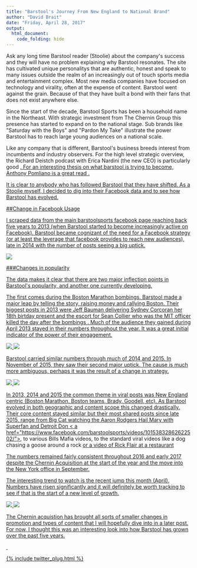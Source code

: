 ```yaml
---
title: "Barstool's Journey From New England to National Brand"
author: "David Brait"
date: "Friday, April 28, 2017"
output: 
  html_document:
    code_folding: hide
---
```


Ask any long time Barstool reader (Stoolie) about the company's success and they will have no problem explaining why Barstool resonates.  The site has cultivated unique personalitys that are authentic, honest and speak to many issues outside the realm of an increasingly out of touch sports media and entertainment complex.  Most new media companies have focused on technology and virality, often at the expense of content. Barstool went against the grain.  Because of that they have built a bond with their fans that does not exist anywhere else.

Since the start of the decade, Barstool Sports has been a household name in the Northeast.  With strategic investment from The Chernin Group this presence has started to expand on to the national stage. Sub brands like "Saturday with the Boys" and "Pardon My Take" illustrate the power Barstool has to reach large young audiences on a national scale.

Like any company that is different, Barstool's business breeds interest from incumbents and industry observers. For the high level strategic overview, the Richard Deistch podcast with Erica Nardini (the new CEO) is particularly good <a href="https://www.facebook.com/RichardDeitsch/posts/1328831270511252">.  For an interesting thesis on what barstool is trying to become, Anthony Pomliano is a great read <a href="https://medium.com/@apompliano/dave-portnoy-and-barstool-sports-secret-billion-dollar-plan-bb002ba429a7">.  

It is clear to anybody who has followed Barstool that they have shifted.  As a Stoolie myself, I decided to dig into their Facebook data and to see how Barstool has evolved.

##Change in Facebook Usage

I scraped data from the main barstoolsports facebook page reaching back five years to 2013 (when Barstool started to become increasingly active on Facebook).  Barstool became cognizant of the need for a Facebook strategy (or at least the leverage that facebook provides to reach new audiences), late in 2014 with the number of posts seeing a big uptick.

<img src="img/2013-present.png">

###Changes in popularity

The data makes it clear that there are two major inflection points in Barstool's popularity, and another one currently developing.

The first comes during the Boston Marathon bombings.  Barstool made a major leap by telling the story, raising money and rallying Boston.  Their biggest posts in 2013 were Jeff Bauman delivering Sydney Corcoran her 18th birtday present <a href="https://www.facebook.com/barstoolsports/photos/a.352575592501.188647.348156187501/10151640240762502/?type=3&theater"> and the escort for Sean Collier who was the MIT officer killed the day after the bombings <a href="https://www.facebook.com/barstoolsports/photos/a.352575592501.188647.348156187501/10151635290102502/?type=3&theater">.  Much of the audience they gained during April 2013 stayed in their numbers throughout the year.  It was a great initial indicator of the power of their engagement.  

<img src ="img/avg_shares_2013.png">
<img src="img/med_shares_2013.png">

Barstool carried similar numbers through much of 2014 and 2015.  In November of 2015, they saw their second major uptick.  The cause is much more ambiguous, perhaps it was the result of a change in strategy. 

<img src="img/med_shares_2015.png">
<img src="img/avg_shares_2015.png">

In 2013, 2014 and 2015 the common theme in viral posts was New England centric (Boston Marathon, Boston teams, Brady, Goodell, etc).  As Barstool evolved in both geographic and content scope this changed drastically.  Their core content stayed similar but their most shared posts since late 2015, range from Big Cat watching the Aaron Rodgers Hail Mary with Superfan and Detroit Don < a href="https://www.facebook.com/barstoolsports/videos/10153832862622502/">, to various Bills Mafia videos, to the standard viral videos like  a dog chasing a goose around a rock <a href="https://www.facebook.com/barstoolsports/videos/10154656453582502/"> or a video of Rick Flair at a restaurant <a href="https://www.facebook.com/barstoolsports/videos/10154574992232502/">

The numbers remained fairly consistent throughout 2016 and early 2017 despite the Chernin Acquisition at the start of the year and the move into the New York office in September.

The interesting trend to watch is the recent jump this month (April).  Numbers have risen significantly and it will definitely be worth tracking to see if that is the start of a new level of growth.

<img src="img/avg_shares_1617.png">
<img src="img/med_shares_1617.png">

The Chernin acquistion has brought all sorts of smaller changes in promotion and types of content that I will hopefully dive into in a later post.  For now, I thought this was an interesting look into how Barstool has grown over the past five years.

&nbsp;

{% include twitter_plug.html %}
